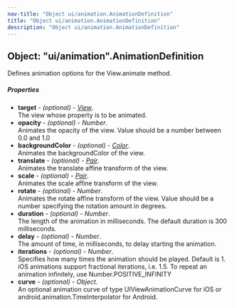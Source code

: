 ```yaml
---
nav-title: "Object ui/animation.AnimationDefinition"
title: "Object ui/animation.AnimationDefinition"
description: "Object ui/animation.AnimationDefinition"
---
```

## Object: "ui/animation".AnimationDefinition  
Defines animation options for the View.animate method.

##### Properties
 - **target** - _(optional)_ - [_View_](../../ui/core/view/View.md).    
  The view whose property is to be animated. 
 - **opacity** - _(optional)_ - _Number_.    
  Animates the opacity of the view. Value should be a number between 0.0 and 1.0
 - **backgroundColor** - _(optional)_ - [_Color_](../../color/Color.md).    
  Animates the backgroundColor of the view.
 - **translate** - _(optional)_ - [_Pair_](../../ui/animation/Pair.md).    
  Animates the translate affine transform of the view.
 - **scale** - _(optional)_ - [_Pair_](../../ui/animation/Pair.md).    
  Animates the scale affine transform of the view.
 - **rotate** - _(optional)_ - _Number_.    
  Animates the rotate affine transform of the view. Value should be a number specifying the rotation amount in degrees.
 - **duration** - _(optional)_ - _Number_.    
  The length of the animation in milliseconds. The default duration is 300 milliseconds.
 - **delay** - _(optional)_ - _Number_.    
  The amount of time, in milliseconds, to delay starting the animation. 
 - **iterations** - _(optional)_ - _Number_.    
  Specifies how many times the animation should be played. Default is 1.
iOS animations support fractional iterations, i.e. 1.5.
To repeat an animation infinitely, use Number.POSITIVE_INFINITY
 - **curve** - _(optional)_ - _Object_.    
  An optional animation curve of type UIViewAnimationCurve for iOS or android.animation.TimeInterpolator for Android.